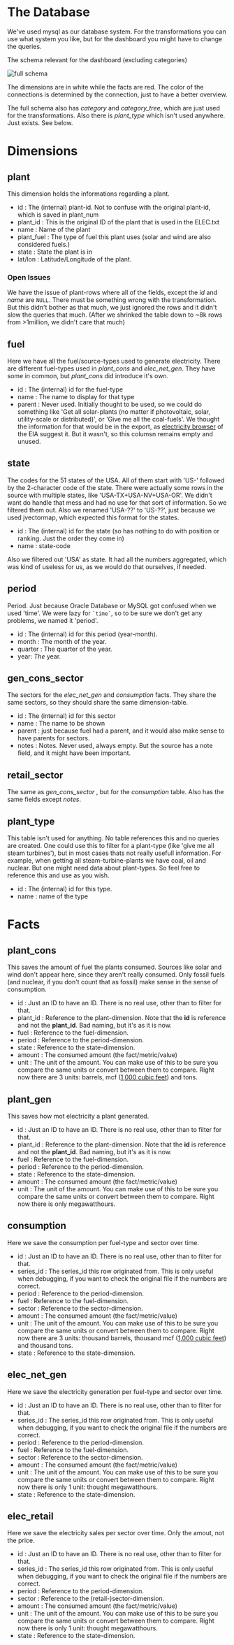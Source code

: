 # The Database
We've used mysql as our database system. For the transformations you can use what system you like, but for the dashboard you might have to change the queries.

The schema relevant for the dashboard (excluding categories)

![full schema](ERD/full_schema.png)

The dimensions are in white while the facts are red. The color of the connections is determined by the connection, just to have a better overview.

The full schema also has *category* and *category_tree*, which are just used for the transformations.
Also there is *plant_type* which isn't used anywhere. Just exists. See below.

# Dimensions

## plant
This dimension holds the informations regarding a plant.
 - id : The (internal) plant-id. Not to confuse with the original plant-id, which is saved in plant_num
 - plant_id : This is the original ID of the plant that is used in the ELEC.txt
 - name : Name of the plant
 - plant_fuel : The type of fuel this plant uses (solar and wind are also considered fuels.)
 - state : State the plant is in
 - lat/lon : Latitude/Longitude of the plant.

### Open Issues
We have the issue of plant-rows where all of the fields, except the *id* and *name* are `NULL`. There must be something wrong with the transformation.
But this didn't bother as that much, we just ignored the rows and it didn't slow the queries that much. (After we shrinked the table down to ~8k rows from >1million, we didn't care that much)

## fuel
Here we have all the fuel/source-types used to generate electricity. There are different fuel-types used in *plant_cons* and *elec_net_gen*.
They have some in common, but *plant_cons* did introduce it's own.
- id : The (internal) id for the fuel-type
- name : The name to display for that type
- parent : Never used. Initially thought to be used, so we could do something like 'Get all solar-plants (no matter if photovoltaic, solar, utility-scale or distributed)', or 'Give me all the coal-fuels'.
We thought the information for that would be in the export, as [electricity browser](http://www.eia.gov/electricity/data/browser/) of the EIA suggest it. But it wasn't, so this columsn remains empty and unused.

## state
The codes for the 51 states of the USA. All of them start with 'US-' followed by the 2-character code of the state.
There were actually some rows in the source with multiple states, like 'USA-TX+USA-NV+USA-OR'. We didn't want do handle that mess and had no use for that sort of information. So we filtered them out.
Also we renamed 'USA-??' to 'US-??', just because we used jvectormap, which expected this format for the states.
- id : The (internal) id for the state (so has nothing to do with position or ranking. Just the order they come in)
- name : state-code

Also we filtered out 'USA' as state. It had all the numbers aggregated, which was kind of useless for us, as we would do that ourselves, if needed.

## period
Period. Just because Oracle Database or MySQL got confused when we used 'time'. We were lazy for `` `time` ``, so to be sure we don't get any problems, we named it 'period'.

- id : The (internal) id for this period (year-month).
- month : The month of the year.
- quarter : The quarter of the year.
- year: *The* year.

## gen_cons_sector
The sectors for the *elec_net_gen* and *consumption* facts. They share the same sectors, so they should share the same dimension-table.
- id : The (internal) id for this sector
- name : The name to be shown
- parent : just because fuel had a parent, and it would also make sense to have parents for sectors.
- notes : Notes. Never used, always empty. But the source has a note field, and it might have been important.

## retail_sector
The same as *gen_cons_sector* , but for the *consumption* table.
 Also has the same fields except *notes*.

## plant_type
This table isn't used for anything. No table references this and no queries are created.
One could use this to filter for a plant-type (like 'give me all steam turbines'), but in most cases thats not really usefull information.
For example, when getting all steam-turbine-plants we have coal, oil and nuclear.  But one might need data about plant-types. So feel free to reference this and use as you wish.
- id : The (internal) id for this type.
- name : name of the type


# Facts

## plant_cons
This saves the amount of fuel the plants consumed. Sources like solar and wind don't appear here, since they aren't really consumed.
Only fossil fuels (and nuclear, if you don't count that as fossil) make sense in the sense of consumption.

- id : Just an ID to have an ID. There is no real use, other than to filter for that.
- plant_id : Reference to the plant-dimension. Note that the **id** is reference and not the **plant_id**. Bad naming, but it's as it is now.
- fuel : Reference to the fuel-dimension.
- period : Reference to the period-dimension.
- state : Reference to the state-dimension.
- amount : The consumed amount (the fact/metric/value)
- unit : The unit of the amount. You can make use of this to be sure you compare the same units or convert between them to compare.
Right now there are 3 units: barrels, mcf ([1,000 cubic feet](http://www.eia.gov/tools/faqs/faq.cfm?id=45&t=8)) and tons.


## plant_gen
This saves how mot electricity a plant generated.
- id : Just an ID to have an ID. There is no real use, other than to filter for that.
- plant_id : Reference to the plant-dimension. Note that the **id** is reference and not the **plant_id**. Bad naming, but it's as it is now.
- fuel : Reference to the fuel-dimension.
- period : Reference to the period-dimension.
- state : Reference to the state-dimension.
- amount : The consumed amount (the fact/metric/value)
- unit : The unit of the amount. You can make use of this to be sure you compare the same units or convert between them to compare.
Right now there is only megawatthours.

## consumption
Here we save the consumption per fuel-type and sector over time.
- id : Just an ID to have an ID. There is no real use, other than to filter for that.
- series_id : The series_id this row originated from. This is only useful when debugging, if you want to check the original file if the numbers are correct.
- period : Reference to the period-dimension.
- fuel : Reference to the fuel-dimension.
- sector : Reference to the sector-dimension.
- amount : The consumed amount (the fact/metric/value)
- unit : The unit of the amount. You can make use of this to be sure you compare the same units or convert between them to compare.
Right now there are 3 units: thousand barrels, thousand mcf ([1,000 cubic feet](http://www.eia.gov/tools/faqs/faq.cfm?id=45&t=8)) and thousand tons.
- state : Reference to the state-dimension.

## elec_net_gen
Here we save the electricity generation per fuel-type and sector over time.
- id : Just an ID to have an ID. There is no real use, other than to filter for that.
- series_id : The series_id this row originated from. This is only useful when debugging, if you want to check the original file if the numbers are correct.
- period : Reference to the period-dimension.
- fuel : Reference to the fuel-dimension.
- sector : Reference to the sector-dimension.
- amount : The consumed amount (the fact/metric/value)
- unit : The unit of the amount. You can make use of this to be sure you compare the same units or convert between them to compare.
Right now there is only 1 unit: thought megawatthours.
- state : Reference to the state-dimension.

## elec_retail
Here we save the electricity sales per sector over time. Only the amout, not the price.
- id : Just an ID to have an ID. There is no real use, other than to filter for that.
- series_id : The series_id this row originated from. This is only useful when debugging, if you want to check the original file if the numbers are correct.
- period : Reference to the period-dimension.
- sector : Reference to the (retail-)sector-dimension.
- amount : The consumed amount (the fact/metric/value)
- unit : The unit of the amount. You can make use of this to be sure you compare the same units or convert between them to compare.
Right now there is only 1 unit: thought megawatthours.
- state : Reference to the state-dimension.